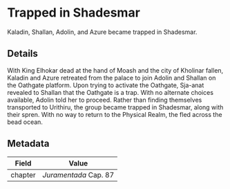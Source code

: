 # Trapped in Shadesmar
Kaladin, Shallan, Adolin, and Azure became trapped in Shadesmar.

## Details
With King Elhokar dead at the hand of Moash and the city of Kholinar fallen, Kaladin and Azure retreated from the palace to join Adolin and Shallan on the Oathgate platform. Upon trying to activate the Oathgate, Sja-anat revealed to Shallan that the Oathgate is a trap. With no alternate choices available, Adolin told her to proceed. Rather than finding themselves transported to Urithiru, the group became trapped in Shadesmar, along with their spren. With no way to return to the Physical Realm, the fled across the bead ocean.

## Metadata
| Field | Value |
| ----- | ----- |
| chapter | *Juramentada* Cap. 87 |

